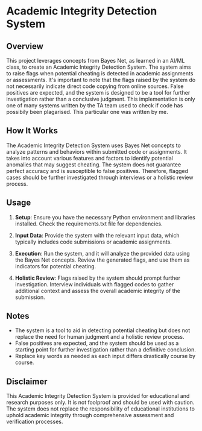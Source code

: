 # Academic Integrity Detection System 

## Overview

This project leverages concepts from Bayes Net, as learned in an AI/ML class, to create an Academic Integrity Detection System. The system aims to raise flags when potential cheating is detected in academic assignments or assessments. It's important to note that the flags raised by the system do not necessarily indicate direct code copying from online sources. False positives are expected, and the system is designed to be a tool for further investigation rather than a conclusive judgment. This implementation is only one of many systems written by the TA team used to check if code has possibily been plagarised. This particular one was written by me.

## How It Works

The Academic Integrity Detection System uses Bayes Net concepts to analyze patterns and behaviors within submitted code or assignments. It takes into account various features and factors to identify potential anomalies that may suggest cheating. The system does not guarantee perfect accuracy and is susceptible to false positives. Therefore, flagged cases should be further investigated through interviews or a holistic review process.

## Usage

1. **Setup**: Ensure you have the necessary Python environment and libraries installed. Check the requirements.txt file for dependencies.

2. **Input Data**: Provide the system with the relevant input data, which typically includes code submissions or academic assignments.

3. **Execution**: Run the system, and it will analyze the provided data using the Bayes Net concepts. Review the generated flags, and use them as indicators for potential cheating.

4. **Holistic Review**: Flags raised by the system should prompt further investigation. Interview individuals with flagged codes to gather additional context and assess the overall academic integrity of the submission.

## Notes

- The system is a tool to aid in detecting potential cheating but does not replace the need for human judgment and a holistic review process.
- False positives are expected, and the system should be used as a starting point for further investigation rather than a definitive conclusion.
- Replace key words as needed as each input differs drastically course by course.

## Disclaimer

This Academic Integrity Detection System is provided for educational and research purposes only. It is not foolproof and should be used with caution. The system does not replace the responsibility of educational institutions to uphold academic integrity through comprehensive assessment and verification processes. 

